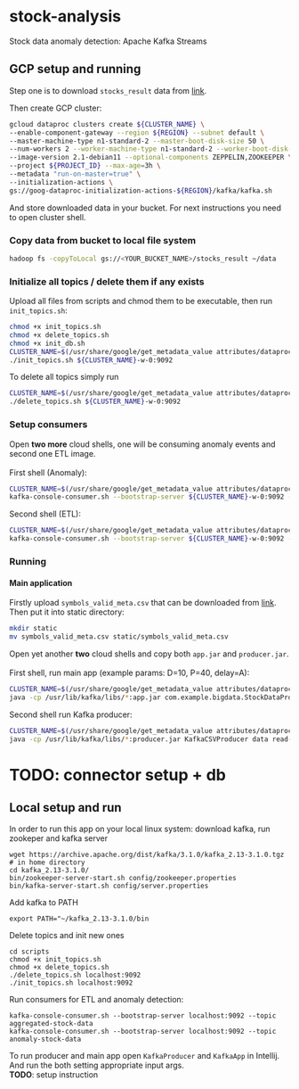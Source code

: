 # stock-analysis
Stock data anomaly detection: Apache Kafka Streams

## GCP setup and running
Step one is to download ``stocks_result`` data from [link](http://www.cs.put.poznan.pl/kjankiewicz/bigdata/stream_project). 

Then create GCP cluster:
```sh
gcloud dataproc clusters create ${CLUSTER_NAME} \
--enable-component-gateway --region ${REGION} --subnet default \
--master-machine-type n1-standard-2 --master-boot-disk-size 50 \
--num-workers 2 --worker-machine-type n1-standard-2 --worker-boot-disk-size 50 \
--image-version 2.1-debian11 --optional-components ZEPPELIN,ZOOKEEPER \
--project ${PROJECT_ID} --max-age=3h \
--metadata "run-on-master=true" \
--initialization-actions \
gs://goog-dataproc-initialization-actions-${REGION}/kafka/kafka.sh
```
And store downloaded data in your bucket. For next instructions you need to open cluster shell.

### Copy data from bucket to local file system
```sh
hadoop fs -copyToLocal gs://<YOUR_BUCKET_NAME>/stocks_result ~/data
```

### Initialize all topics / delete them if any exists
Upload all files from scripts and chmod them to be executable, then run ``init_topics.sh``:
```sh
chmod +x init_topics.sh
chmod +x delete_topics.sh
chmod +x init_db.sh
CLUSTER_NAME=$(/usr/share/google/get_metadata_value attributes/dataproc-cluster-name)
./init_topics.sh ${CLUSTER_NAME}-w-0:9092
```

To delete all topics simply run
```sh
CLUSTER_NAME=$(/usr/share/google/get_metadata_value attributes/dataproc-cluster-name)
./delete_topics.sh ${CLUSTER_NAME}-w-0:9092
```

### Setup consumers
Open **two more** cloud shells, one will be consuming anomaly events and second one ETL image. <br> <br>
First shell (Anomaly):
```sh
CLUSTER_NAME=$(/usr/share/google/get_metadata_value attributes/dataproc-cluster-name)
kafka-console-consumer.sh --bootstrap-server ${CLUSTER_NAME}-w-0:9092 --topic anomaly-stock-data 
```
Second shell (ETL):
```sh
CLUSTER_NAME=$(/usr/share/google/get_metadata_value attributes/dataproc-cluster-name)
kafka-console-consumer.sh --bootstrap-server ${CLUSTER_NAME}-w-0:9092 --topic aggregated-stock-data
```
### Running
#### Main application
Firstly upload ``symbols_valid_meta.csv`` that can be downloaded from [link](http://www.cs.put.poznan.pl/kjankiewicz/bigdata/stream_project). Then put it into static directory:
```sh
mkdir static
mv symbols_valid_meta.csv static/symbols_valid_meta.csv
```

Open yet another **two** cloud shells and copy both ```app.jar``` and ```producer.jar```. <br> <br>
First shell, run main app (example params: D=10, P=40, delay=A):
```sh
CLUSTER_NAME=$(/usr/share/google/get_metadata_value attributes/dataproc-cluster-name)
java -cp /usr/lib/kafka/libs/*:app.jar com.example.bigdata.StockDataProcessing read-stock-data <D> <P> <delay> ${CLUSTER_NAME}-w-0:9092
```
Second shell run Kafka producer:
```sh
CLUSTER_NAME=$(/usr/share/google/get_metadata_value attributes/dataproc-cluster-name)
java -cp /usr/lib/kafka/libs/*:producer.jar KafkaCSVProducer data read-stock-data 1
```
# TODO: connector setup + db


## Local setup and run 
In order to run this app on your local linux system: download kafka, run zookeper and kafka server
```
wget https://archive.apache.org/dist/kafka/3.1.0/kafka_2.13-3.1.0.tgz # in home directory
cd kafka_2.13-3.1.0/
bin/zookeeper-server-start.sh config/zookeeper.properties
bin/kafka-server-start.sh config/server.properties
```

Add kafka to PATH
```
export PATH="~/kafka_2.13-3.1.0/bin
```

Delete topics and init new ones
```
cd scripts
chmod +x init_topics.sh
chmod +x delete_topics.sh
./delete_topics.sh localhost:9092
./init_topics.sh localhost:9092
```

Run consumers for ETL and anomaly detection:
```
kafka-console-consumer.sh --bootstrap-server localhost:9092 --topic aggregated-stock-data
kafka-console-consumer.sh --bootstrap-server localhost:9092 --topic anomaly-stock-data
```

To run producer and main app open ```KafkaProducer``` and ```KafkaApp``` in Intellij.
And run the both setting appropriate input args. <br>
**TODO**: setup instruction

